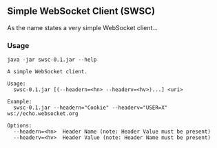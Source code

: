 ## Simple WebSocket Client (SWSC)

As the name states a very simple WebSocket client...

### Usage

`java -jar swsc-0.1.jar --help`

```
A simple WebSocket client.

Usage:
  swsc-0.1.jar [(--headern=<hn> --headerv=<hv>)...] <uri>

Example:
  swsc-0.1.jar --headern="Cookie" --headerv="USER=X" ws://echo.websocket.org

Options:
  --headern=<hn>  Header Name (note: Header Value must be present)
  --headerv=<hv>  Header Value (note: Header Name must be present)
```
